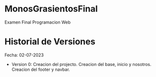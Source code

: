 # MonosGrasientosFinal
Examen Final Programacion Web


# Historial de Versiones

Fecha: 02-07-2023
- Version 0: Creacion del projecto.
             Creacion del base, inicio y nosotros.
             Creacion del footer y navbar.
